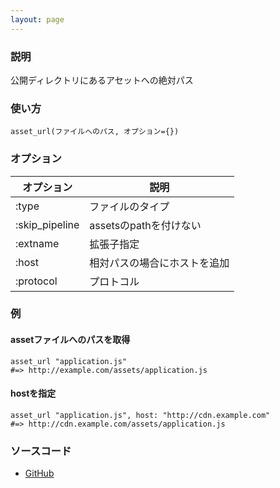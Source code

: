 ```yaml
---
layout: page
---
```


### 説明

公開ディレクトリにあるアセットへの絶対パス

### 使い方

    asset_url(ファイルへのパス, オプション={})

### オプション

| オプション     | 説明                         |
| -------------- | ---------------------------- |
| :type          | ファイルのタイプ             |
| :skip_pipeline | assetsのpathを付けない       |
| :extname       | 拡張子指定                   |
| :host          | 相対パスの場合にホストを追加 |
| :protocol      | プロトコル                   |

### 例

#### assetファイルへのパスを取得

    asset_url "application.js"
    #=> http://example.com/assets/application.js

#### hostを指定

    asset_url "application.js", host: "http://cdn.example.com"
    #=> http://cdn.example.com/assets/application.js

### ソースコード

- [GitHub](https://github.com/rails/rails/blob/984c3ef2775781d47efa9f541ce570daa2434a80/actionview/lib/action_view/helpers/asset_url_helper.rb#L230)
